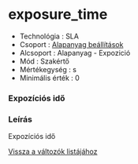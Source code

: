 # exposure\_time

* Technológia : SLA
* Csoport : [Alapanyag beállítások](../../konfig/sla_parameters.md)
* Alcsoport : Alapanyag - Expozició
* Mód : Szakértő
* Mértékegység : s
* Minimális érték :  0

### Expozíciós idő

### Leírás

Expozíciós idő

[Vissza a változók listájához](./)

